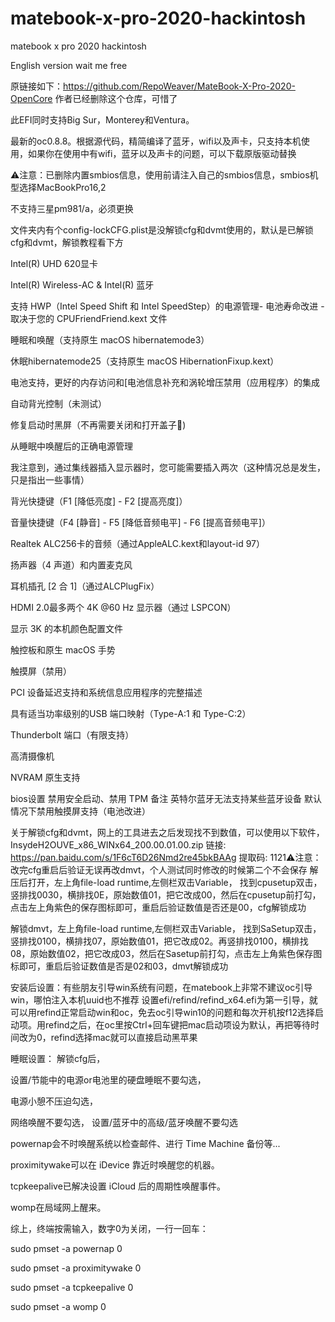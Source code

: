 # matebook-x-pro-2020-hackintosh
matebook x pro 2020 hackintosh

English version wait me free

原链接如下：https://github.com/RepoWeaver/MateBook-X-Pro-2020-OpenCore  作者已经删除这个仓库，可惜了

此EFI同时支持Big Sur，Monterey和Ventura。

最新的oc0.8.8。根据源代码，精简编译了蓝牙，wifi以及声卡，只支持本机使用，如果你在使用中有wifi，蓝牙以及声卡的问题，可以下载原版驱动替换

⚠️注意：已删除内置smbios信息，使用前请注入自己的smbios信息，smbios机型选择MacBookPro16,2

不支持三星pm981/a，必须更换

文件夹内有个config-lockCFG.plist是没解锁cfg和dvmt使用的，默认是已解锁cfg和dvmt，解锁教程看下方


Intel(R) UHD 620显卡

Intel(R) Wireless-AC & Intel(R) 蓝牙

支持 HWP（Intel Speed Shift 和 Intel SpeedStep）的电源管理- 电池寿命改进 - 取决于您的 CPUFriendFriend.kext 文件

睡眠和唤醒（支持原生 macOS hibernatemode3）

休眠hibernatemode25（支持原生 macOS HibernationFixup.kext）

电池支持，更好的内存访问和[电池信息补充和涡轮增压禁用（应用程序）的集成

自动背光控制（未测试）

修复启动时黑屏（不再需要关闭和打开盖子&#127881;)

从睡眠中唤醒后的正确电源管理

我注意到，通过集线器插入显示器时，您可能需要插入两次（这种情况总是发生，只是指出一些事情）

背光快捷键（F1 [降低亮度] - F2 [提高亮度]）

音量快捷键（F4 [静音] - F5 [降低音频电平] - F6 [提高音频电平]）

Realtek ALC256卡的音频（通过AppleALC.kext和layout-id 97）

扬声器（4 声道）和内置麦克风

耳机插孔 [2 合 1]（通过ALCPlugFix）

HDMI 2.0最多两个 4K @60 Hz 显示器（通过 LSPCON）

显示 3K 的本机颜色配置文件

触控板和原生 macOS 手势

触摸屏（禁用）

PCI 设备延迟支持和系统信息应用程序的完整描述

具有适当功率级别的USB 端口映射（Type-A:1 和 Type-C:2）

Thunderbolt 端口（有限支持）

高清摄像机

NVRAM 原生支持



bios设置
禁用安全启动、禁用 TPM
备注
英特尔蓝牙无法支持某些蓝牙设备
默认情况下禁用触摸屏支持（电池改进）

关于解锁cfg和dvmt，网上的工具进去之后发现找不到数值，可以使用以下软件，
InsydeH2OUVE_x86_WINx64_200.00.01.00.zip
链接: https://pan.baidu.com/s/1F6cT6D26Nmd2re45bkBAAg 提取码: 1121⚠️注意：改完cfg重启后验证无误再改dmvt，个人测试同时修改的时候第二个不会保存
解压后打开，左上角file-load runtime,左侧栏双击Variable，
找到cpusetup双击，竖排找0030，横排找0E，原始数值01，把它改成00，然后在cpusetup前打勾，点击左上角紫色的保存图标即可，重启后验证数值是否还是00，cfg解锁成功

解锁dmvt，左上角file-load runtime,左侧栏双击Variable，
找到SaSetup双击，竖排找0100，横排找07，原始数值01，把它改成02。再竖排找0100，横排找08，原始数值02，把它改成03，然后在Sasetup前打勾，点击左上角紫色保存图标即可，重启后验证数值是否是02和03，dmvt解锁成功


安装后设置：有些朋友引导win系统有问题，在matebook上非常不建议oc引导win，哪怕注入本机uuid也不推荐
设置efi/refind/refind_x64.efi为第一引导，就可以用refind正常启动win和oc，免去oc引导win10的问题和每次开机按f12选择启动项。用refind之后，在oc里按Ctrl+回车键把mac启动项设为默认，再把等待时间改为0，refind选择mac就可以直接启动黑苹果

睡眠设置：
解锁cfg后，

设置/节能中的电源or电池里的硬盘睡眠不要勾选，

电源小憩不压迫勾选，

网络唤醒不要勾选，
设置/蓝牙中的高级/蓝牙唤醒不要勾选

powernap会不时唤醒系统以检查邮件、进行 Time Machine 备份等...

proximitywake可以在 iDevice 靠近时唤醒您的机器。

tcpkeepalive已解决设置 iCloud 后的周期性唤醒事件。

womp在局域网上醒来。

综上，终端按需输入，数字0为关闭，一行一回车：

sudo pmset -a powernap 0

sudo pmset -a proximitywake 0

sudo pmset -a tcpkeepalive 0

sudo pmset -a womp 0



